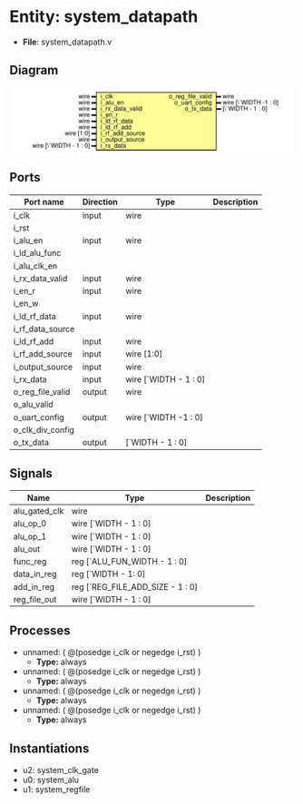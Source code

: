 
# Entity: system_datapath 
- **File**: system_datapath.v

## Diagram
![Diagram](system_datapath.svg "Diagram")
## Ports

| Port name        | Direction | Type                  | Description |
| ---------------- | --------- | --------------------- | ----------- |
| i_clk            | input     | wire                  |             |
| i_rst            |           |                       |             |
| i_alu_en         | input     | wire                  |             |
| i_ld_alu_func    |           |                       |             |
| i_alu_clk_en     |           |                       |             |
| i_rx_data_valid  | input     | wire                  |             |
| i_en_r           | input     | wire                  |             |
| i_en_w           |           |                       |             |
| i_ld_rf_data     | input     | wire                  |             |
| i_rf_data_source |           |                       |             |
| i_ld_rf_add      | input     | wire                  |             |
| i_rf_add_source  | input     | wire [1:0]            |             |
| i_output_source  | input     | wire                  |             |
| i_rx_data        | input     | wire [`WIDTH - 1 : 0] |             |
| o_reg_file_valid | output    | wire                  |             |
| o_alu_valid      |           |                       |             |
| o_uart_config    | output    | wire [`WIDTH -1 : 0]  |             |
| o_clk_div_config |           |                       |             |
| o_tx_data        | output    | [`WIDTH - 1 : 0]      |             |

## Signals

| Name          | Type                             | Description |
| ------------- | -------------------------------- | ----------- |
| alu_gated_clk | wire                             |             |
| alu_op_0      | wire [`WIDTH - 1 : 0]            |             |
| alu_op_1      | wire [`WIDTH - 1 : 0]            |             |
| alu_out       | wire [`WIDTH - 1 : 0]            |             |
| func_reg      | reg [`ALU_FUN_WIDTH - 1 : 0]     |             |
| data_in_reg   | reg [`WIDTH - 1: 0]              |             |
| add_in_reg    | reg [`REG_FILE_ADD_SIZE - 1 : 0] |             |
| reg_file_out  | wire [`WIDTH - 1 : 0]            |             |

## Processes
- unnamed: ( @(posedge i_clk or negedge i_rst) )
  - **Type:** always
- unnamed: ( @(posedge i_clk or negedge i_rst) )
  - **Type:** always
- unnamed: ( @(posedge i_clk or negedge i_rst) )
  - **Type:** always
- unnamed: ( @(posedge i_clk or negedge i_rst) )
  - **Type:** always

## Instantiations

- u2: system_clk_gate
- u0: system_alu
- u1: system_regfile
